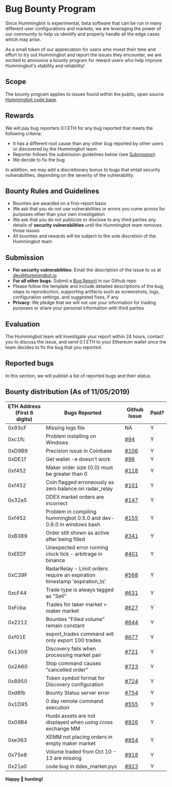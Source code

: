 # Bug Bounty Program

Since Hummingbot is experimental, beta software that can be run in many different user configurations and markets, we are leveraging the power of our community to help us identify and properly handle all the edge cases which may arise.

As a small token of our appreciation for users who invest their time and effort to try out Hummingbot and report the issues they encounter, we are excited to announce a bounty program for reward users who help improve Hummingbot's stability and reliability!

## Scope

The bounty program applies to issues found within the public, open source [Hummingbot code base](https://github.com/CoinAlpha/hummingbot).

## Rewards

We will pay bug reporters 0.1 ETH for any bug reported that meets the following criteria:

* It has a different root cause than any other bug reported by other users or discovered by the Hummingbot team
* Reporter follows the submission guidelines below (see [Submission](/bounties/bug-bounty-program/#submission))
* We decide to fix the bug

In addition, we may add a discretionary bonus to bugs that entail security vulnerabilities, depending on the severity of the vulnerability.

## Bounty Rules and Guidelines

* Bounties are awarded on a first-report basis
* We ask that you do not use vulnerabilities or errors you come across for purposes other than your own investigation
* We ask that you do not publicize or disclose to any third parties any details of **security vulnerabilities** until the Hummingbot team removes those issues
* All bounties and rewards will be subject to the sole discretion of the Hummingbot team

## Submission

* **For security vulnerabilities**: Email the description of the issue to us at dev@hummingbot.io
* **For all other bugs**: Submit a [Bug Report](https://github.com/CoinAlpha/hummingbot/issues/new?assignees=&labels=bug&template=bug_report.md&title=%5BBUG%5D) in our Github repo
* Please follow the template and include detailed descriptions of the bug, steps to reproduction, supporting artifacts such as screenshots, logs, configuration settings, and suggested fixes, if any
* **Privacy**: We pledge that we will not use your information for trading purposes or share your personal information with third parties

## Evaluation
The Hummingbot team will investigate your report within 24 hours, contact you to discuss the issue, and send 0.1 ETH to your Ethereum wallet once the team decides to fix the bug that you reported.

## Reported bugs

In this section, we will publish a list of reported bugs and their status.

## Bounty distribution (As of 11/05/2019)
ETH Address (First 6 digits) | Bugs Reported | Github Issue | Paid?
---|---|---|---
 0x93cF | Missing logs file | NA | Y
 0xc1fc | Problem installing on Windows | [#94](https://github.com/CoinAlpha/hummingbot/issues/94) | Y
 0xD9B9 | Precision issue in Coinbase | [#106](https://github.com/CoinAlpha/hummingbot/issues/106) | Y
 0xDE1f | Get wallet -e doesn't work | [#96](https://github.com/CoinAlpha/hummingbot/issues/96) | Y 
 0xf452 | Maker order size (0.0) must be greater than 0 | [#118](https://github.com/CoinAlpha/hummingbot/issues/118) | Y 
 0xf452 | Coin flagged erroneously as zero balance on radar_relay | [#101](https://github.com/CoinAlpha/hummingbot/issues/101) | Y
 0x32a5 | DDEX market orders are incorrect | [#147](https://github.com/CoinAlpha/hummingbot/issues/147) | Y 
 0xf452 | Problem in compiling hummingbot 0.5.0 and dev-0.6.0 in windows bash | [#155](https://github.com/CoinAlpha/hummingbot/issues/155) | Y 
 0xB389 | Order still shown as active after being filled | [#341](https://github.com/CoinAlpha/hummingbot/issues/341) | Y 
 0xEEDf | Unexpected error running clock tick - arbitrage in binance | [#401](https://github.com/CoinAlpha/hummingbot/issues/401) | Y 
 0xC39F | RadarRelay - Limit orders require an expiration timestamp 'expiration_ts' | [#568](https://github.com/CoinAlpha/hummingbot/issues/568) | Y 
 0xcF44 | Trade type is always tagged as "Sell" | [#631](https://github.com/CoinAlpha/hummingbot/issues/631) | Y
 0xFcba | Trades for taker market > maker market | [#627](https://github.com/CoinAlpha/hummingbot/issues/627) | Y 
 0x2212 | Bounties "Filled volume" remain constant | [#644](https://github.com/CoinAlpha/hummingbot/issues/644) | Y 
 0xf01E | export_trades command will only export 100 trades | [#677](https://github.com/CoinAlpha/hummingbot/issues/677) | Y 
 0x1309 | Discovery fails when processing market pair | [#721](https://github.com/CoinAlpha/hummingbot/issues/721) | Y 
 0x2A60 | Stop command causes "cancelled order" | [#723](https://github.com/CoinAlpha/hummingbot/issues/723) | Y 
 0x8950 | Token symbol format for Discovery configuration | [#724](https://github.com/CoinAlpha/hummingbot/issues/724) | Y 
 0xd8fb | Bounty Status server error | [#754](https://github.com/CoinAlpha/hummingbot/issues/754) | Y 
 0x1D95 | 0 day remote command execution | [#555](https://github.com/CoinAlpha/hummingbot/issues/555) | Y 
 0x09B4 | Huobi assets are not displayed when using cross exchange MM | [#826](https://github.com/CoinAlpha/hummingbot/issues/826) | Y  
 0xe363 | XEMM not placing orders in empty maker market | [#854](https://github.com/CoinAlpha/hummingbot/issues/854) | Y  
 0x75e8 | Volume traded from Oct 10 - 13 are missing | [#918](https://github.com/CoinAlpha/hummingbot/issues/918) | Y 
 0x21a0 | code bug in ddex_market.pyx | [#923](https://github.com/CoinAlpha/hummingbot/issues/923) | Y  

**Happy 🐞 hunting!**
